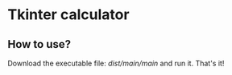 # Tkinter calculator
## How to use? 
Download the executable file: *dist/main/main* and run it.
That's it!
